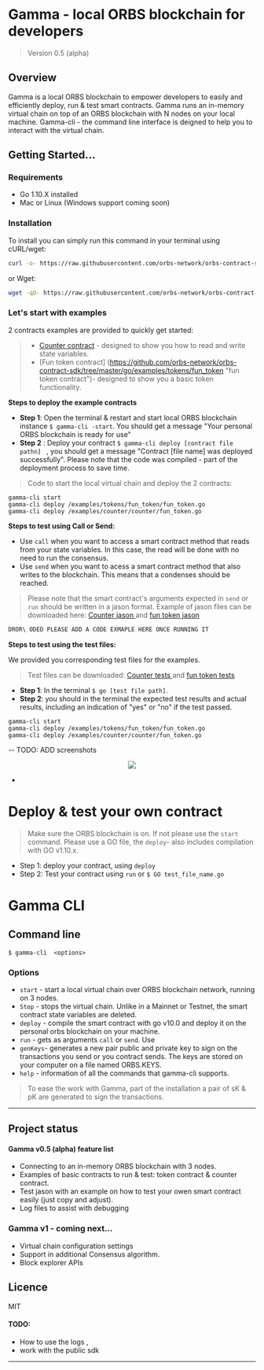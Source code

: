 # Gamma - local ORBS blockchain for developers
>Version  0.5 (alpha)


## Overview
Gamma is a local ORBS blockchain to empower developers to easily and efficiently deploy, run & test smart contracts.<enter>
Gamma runs an in-memory virtual chain on top of an ORBS blockchain with N nodes on your local machine. 
Gamma-cli -  the command line interface is deigned to help you to interact with the virtual chain. 


## Getting Started... 

### Requirements
- Go 1.10.X installed 
- Mac or Linux (Windows support coming soon)

### Installation 
To install you can simply run this command in your terminal using cURL/wget:

```sh
curl -o- https://raw.githubusercontent.com/orbs-network/orbs-contract-sdk/master/install.sh | bash
```

or Wget:

```sh
wget -qO- https://raw.githubusercontent.com/orbs-network/orbs-contract-sdk/master/install.sh | bash
```

### Let's start with examples 

2 contracts examples are provided to quickly get started:
> * [Counter contract](https://github.com/orbs-network/orbs-contract-sdk/tree/master/go/examples/counter "Counter Contract") - designed to show you how to read and write state variables.<ENTER>
> * [Fun token contract] (https://github.com/orbs-network/orbs-contract-sdk/tree/master/go/examples/tokens/fun_token "fun token contract")- designed to show you a basic token functionality.

**Steps to deploy the example contracts**  

* **Step 1**: Open the terminal & restart and start local ORBS blockchain instance <enter>
  `$ gamma-cli -start`. You should get a message "Your personal ORBS blockchain is ready for use"
* **Step 2** : Deploy your contract `$ gamma-cli deploy [contract file pathn] ` , you should get a message "Contract [file name] was deployed successfully".<enter>
          Please note that the code was compiled - part of the deployment process to save time.

> Code to start the local virtual chain and deploy the 2 contracts: 
``` 
gamma-cli start
gamma-cli deploy /examples/tokens/fun_token/fun_token.go
gamma-cli deploy /examples/counter/counter/fun_token.go
``` 

**Steps to test using Call or Send:**
* Use `call` when you want to access a smart contract method that reads from your state variables. In this case, the read will be done with no need to run the consensus. 
* Use `send` when you want to acess a smart contract method that also writes to the blockchain. This means that a condenses should be reached.

>Please note that the smart contract's arguments expected in `send` or `run` should be written in a jason format. 
> Example of jason  files can be downloaded here: [Counter jason ](https://github.com/orbs-network/orbs-contract-sdk/tree/master/go/examples/counter/tests) and [fun token jason]( https://github.com/orbs-network/orbs-contract-sdk/tree/master/go/examples/tokens/fun_token/tests )
```go
DROR\ ODED PLEASE ADD A CODE EXMAPLE HERE ONCE RUNNING IT
```
**Steps to test using the test files:**

We provided you corresponding test files for the examples.
> Test files can be downloaded: [Counter tests ](https://github.com/orbs-network/orbs-contract-sdk/tree/master/go/examples/counter/tests) and [fun token tests]( https://github.com/orbs-network/orbs-contract-sdk/tree/master/go/examples/tokens/fun_token/tests )
* **Step 1**: In the terminal `$ go [test file path]`. 
* **Step 2**: you should in the terminal the expected test results and actual results, including an indication of "yes" or "no" if the test passed. 

``` 
gamma-cli start
gamma-cli deploy /examples/tokens/fun_token/fun_token.go
gamma-cli deploy /examples/counter/counter/fun_token.go
``` 
-- TODO: ADD screenshots            
<p align="center">
  <img src="tbd?raw=true")
</p>

*

# Deploy & test your own contract  

>Make sure the ORBS blockchain is on. If not please use the `start` command.<enter>
 Please use a GO file, the `deploy`- also includes compilation with GO v1.10.x.
 
* Step 1: deploy your contract, using `deploy`
* Step 2: Test your contract using `run` or `$ GO test_file_name.go` 

# Gamma CLI

## Command line

`$ gamma-cli  <options>`

### Options 

* `start`  - start a local virtual chain over ORBS blockchain network, running on 3 nodes. 
* `Stop`   - stops the virtual chain. Unlike in a Mainnet or Testnet, the smart contract state variables are deleted. 
* `deploy` - compile the smart contract with go v10.0 and deploy it on the personal orbs blockchain on your machine. 
* `run`    - gets as arguments `call` or `send`. Use 
* `genKeys`- generates a new pair public and private key to sign on the transactions you send or you contract sends. 
             The keys are stored on your computer on a file named ORBS.KEYS.
* `help`   - information of all the commands that gamma-cli supports. 

>To ease the work with Gamma, part of the installation a pair of sK & pK are generated to sign the transactions.

---

## Project status

#### Gamma v0.5 (alpha) feature list

- Connecting to an in-memory ORBS blockchain with 3 nodes.
- Examples of basic contracts to run & test: token contract & counter contract. 
- Test jason with an example on how to test your owen smart contract easily (just copy and adjust). 
- Log files to assist with debugging


### Gamma v1 - coming next...
- Virtual chain configuration settings
- Support in additional Consensus algorithm.
- Block explorer APIs

## Licence  
MIT

#### TODO:
- How to use the logs , 
- work with the public sdk

---
